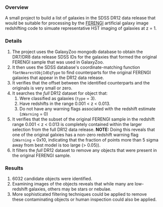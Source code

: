 ### Overview

A small project to build a list of galaxies in the SDSS DR12 data release that would be suitable for processing by the [FERENGI](https://github.com/MegaMorph/ferengi) artificial galaxy image redshifting code to simuate representative HST imaging of galaxies at z = 1.

### Details

1. The project uses the GalaxyZoo mongodb database to obtain the DR7/DR8 data release SDSS IDs for the galaxies that formed the original FERENGI sample that was used in GalaxyZoo.
2. It then uses the SDSS database's coordinate-matching function `fGetNearestObjIdEqType` to find counterparts for the original FERENGI galaxies that appear in the DR12 data release.
3. It verifies that the offset between the identified counterparts and the originals is very small or zero.
4. It searches the *full* DR12 dataset for object that:
    1. Were classified as galaxies (`type` = 3).
    2. Have redshifts in the range 0.001 < z < 0.013.
    3. Do not have any warning flags associated with the redshift estimate (`zWarning` = 0)
5. It verifies that the subset of the original FERENGI sample in the redshift range 0.001 < z < 0.013 is completely contained within the larger selection from the full DR12 data release. **NOTE:** Doing this reveals that one of the original galxies has a non-zero redshift warning flag (`zWarning` = 0x10, indicating that the fraction of points more than 5 sigma away from best model is too large (> 0.05)).
6. It filters the *full* DR12 dataset to remove any objects that were present in the original FERENGI sample.

### Results

1. 6032 candidate objects were identified. 
2. Examining images of the objects reveals that while many are low-redshift galaxies, others may be stars or nebulae.
3. More sophisticated filtering techniques could be applied to remove these contaminating objects or human inspection could also be applied. 
